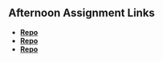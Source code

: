 ## Afternoon Assignment Links

* **[Repo](https://github.com/fthmorgan/chores.git)**
* **[Repo](https://github.com/fthmorgan/gregslist_csharp.git)**
* **[Repo](https://github.com/fthmorgan/Allspice.git)**
